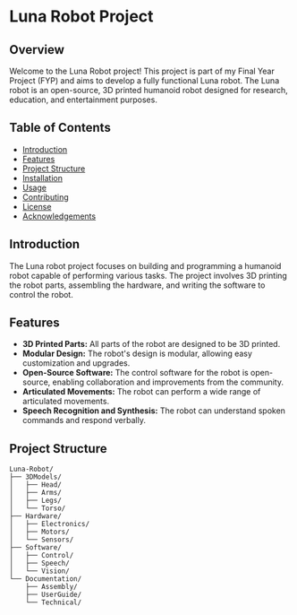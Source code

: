 # Luna Robot Project

## Overview

Welcome to the Luna Robot project! This project is part of my Final Year Project (FYP) and aims to develop a fully functional Luna robot. The Luna robot is an open-source, 3D printed humanoid robot designed for research, education, and entertainment purposes.

## Table of Contents

- [Introduction](#introduction)
- [Features](#features)
- [Project Structure](#project-structure)
- [Installation](#installation)
- [Usage](#usage)
- [Contributing](#contributing)
- [License](#license)
- [Acknowledgements](#acknowledgements)

## Introduction

The Luna robot project focuses on building and programming a humanoid robot capable of performing various tasks. The project involves 3D printing the robot parts, assembling the hardware, and writing the software to control the robot.

## Features

- **3D Printed Parts:** All parts of the robot are designed to be 3D printed.
- **Modular Design:** The robot's design is modular, allowing easy customization and upgrades.
- **Open-Source Software:** The control software for the robot is open-source, enabling collaboration and improvements from the community.
- **Articulated Movements:** The robot can perform a wide range of articulated movements.
- **Speech Recognition and Synthesis:** The robot can understand spoken commands and respond verbally.

## Project Structure

```plaintext
Luna-Robot/
├── 3DModels/
│   ├── Head/
│   ├── Arms/
│   ├── Legs/
│   └── Torso/
├── Hardware/
│   ├── Electronics/
│   ├── Motors/
│   └── Sensors/
├── Software/
│   ├── Control/
│   ├── Speech/
│   └── Vision/
└── Documentation/
    ├── Assembly/
    ├── UserGuide/
    └── Technical/

